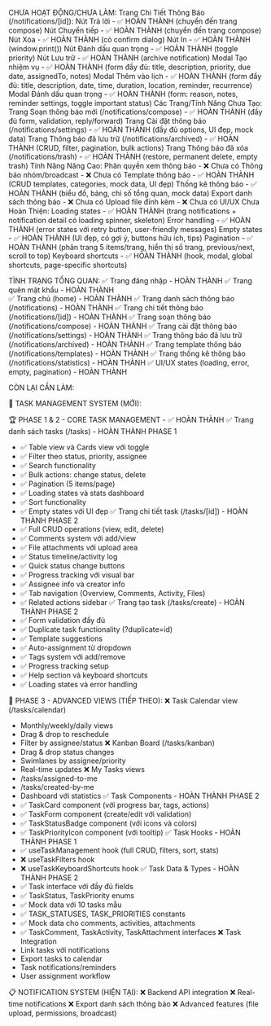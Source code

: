 CHƯA HOẠT ĐỘNG/CHƯA LÀM:
Trang Chi Tiết Thông Báo (/notifications/[id]):
Nút Trả lời - ✅ HOÀN THÀNH (chuyển đến trang compose)
Nút Chuyển tiếp - ✅ HOÀN THÀNH (chuyển đến trang compose) 
Nút Xóa - ✅ HOÀN THÀNH (có confirm dialog)
Nút In - ✅ HOÀN THÀNH (window.print())
Nút Đánh dấu quan trọng - ✅ HOÀN THÀNH (toggle priority)
Nút Lưu trữ - ✅ HOÀN THÀNH (archive notification)
Modal Tạo nhiệm vụ - ✅ HOÀN THÀNH (form đầy đủ: title, description, priority, due date, assignedTo, notes)
Modal Thêm vào lịch - ✅ HOÀN THÀNH (form đầy đủ: title, description, date, time, duration, location, reminder, recurrence)
Modal Đánh dấu quan trọng - ✅ HOÀN THÀNH (form: reason, notes, reminder settings, toggle important status)
Các Trang/Tính Năng Chưa Tạo:
Trang Soạn thông báo mới (/notifications/compose) - ✅ HOÀN THÀNH (đầy đủ form, validation, reply/forward)
Trang Cài đặt thông báo (/notifications/settings) - ✅ HOÀN THÀNH (đầy đủ options, UI đẹp, mock data)
Trang Thông báo đã lưu trữ (/notifications/archived) - ✅ HOÀN THÀNH (CRUD, filter, pagination, bulk actions)
Trang Thông báo đã xóa (/notifications/trash) - ✅ HOÀN THÀNH (restore, permanent delete, empty trash)
Tính Năng Nâng Cao:
Phân quyền xem thông báo - ❌ Chưa có
Thông báo nhóm/broadcast - ❌ Chưa có
Template thông báo - ✅ HOÀN THÀNH (CRUD templates, categories, mock data, UI đẹp)
Thống kê thông báo - ✅ HOÀN THÀNH (biểu đồ, bảng, chỉ số tổng quan, mock data)
Export danh sách thông báo - ❌ Chưa có
Upload file đính kèm - ❌ Chưa có
UI/UX Chưa Hoàn Thiện:
Loading states - ✅ HOÀN THÀNH (trang notifications + notification detail có loading spinner, skeleton)
Error handling - ✅ HOÀN THÀNH (error states với retry button, user-friendly messages)
Empty states - ✅ HOÀN THÀNH (UI đẹp, có gợi ý, buttons hữu ích, tips)
Pagination - ✅ HOÀN THÀNH (phân trang 5 items/trang, hiển thị số trang, previous/next, scroll to top)
Keyboard shortcuts - ✅ HOÀN THÀNH (hook, modal, global shortcuts, page-specific shortcuts)

TÌNH TRẠNG TỔNG QUAN:
✅ Trang đăng nhập - HOÀN THÀNH
✅ Trang quên mật khẩu - HOÀN THÀNH  
✅ Trang chủ (home) - HOÀN THÀNH
✅ Trang danh sách thông báo (/notifications) - HOÀN THÀNH
✅ Trang chi tiết thông báo (/notifications/[id]) - HOÀN THÀNH
✅ Trang soạn thông báo (/notifications/compose) - HOÀN THÀNH
✅ Trang cài đặt thông báo (/notifications/settings) - HOÀN THÀNH
✅ Trang thông báo đã lưu trữ (/notifications/archived) - HOÀN THÀNH
✅ Trang template thông báo (/notifications/templates) - HOÀN THÀNH
✅ Trang thống kê thông báo (/notifications/statistics) - HOÀN THÀNH
✅ UI/UX states (loading, error, empty, pagination) - HOÀN THÀNH

CÒN LẠI CẦN LÀM:

🎯 TASK MANAGEMENT SYSTEM (MỚI):

🏆 PHASE 1 & 2 - CORE TASK MANAGEMENT - ✅ HOÀN THÀNH
   ✅ Trang danh sách tasks (/tasks) - HOÀN THÀNH PHASE 1
   - ✅ Table view và Cards view với toggle
   - ✅ Filter theo status, priority, assignee
   - ✅ Search functionality
   - ✅ Bulk actions: change status, delete
   - ✅ Pagination (5 items/page)
   - ✅ Loading states và stats dashboard
   - ✅ Sort functionality
   - ✅ Empty states với UI đẹp
   ✅ Trang chi tiết task (/tasks/[id]) - HOÀN THÀNH PHASE 2
   - ✅ Full CRUD operations (view, edit, delete)
   - ✅ Comments system với add/view
   - ✅ File attachments với upload area
   - ✅ Status timeline/activity log
   - ✅ Quick status change buttons
   - ✅ Progress tracking với visual bar
   - ✅ Assignee info và creator info
   - ✅ Tab navigation (Overview, Comments, Activity, Files)
   - ✅ Related actions sidebar
   ✅ Trang tạo task (/tasks/create) - HOÀN THÀNH PHASE 2
   - ✅ Form validation đầy đủ
   - ✅ Duplicate task functionality (?duplicate=id)
   - ✅ Template suggestions
   - ✅ Auto-assignment từ dropdown
   - ✅ Tags system với add/remove
   - ✅ Progress tracking setup
   - ✅ Help section và keyboard shortcuts
   - ✅ Loading states và error handling

🚀 PHASE 3 - ADVANCED VIEWS (TIẾP THEO):
❌ Task Calendar view (/tasks/calendar)
   - Monthly/weekly/daily views
   - Drag & drop to reschedule
   - Filter by assignee/status
❌ Kanban Board (/tasks/kanban)
   - Drag & drop status changes
   - Swimlanes by assignee/priority
   - Real-time updates
❌ My Tasks views
   - /tasks/assigned-to-me
   - /tasks/created-by-me
   - Dashboard với statistics
✅ Task Components - HOÀN THÀNH PHASE 2
   - ✅ TaskCard component (với progress bar, tags, actions)
   - ✅ TaskForm component (create/edit với validation)
   - ✅ TaskStatusBadge component (với icons và colors)
   - ✅ TaskPriorityIcon component (với tooltip)
✅ Task Hooks - HOÀN THÀNH PHASE 1
   - ✅ useTaskManagement hook (full CRUD, filters, sort, stats)
   - ❌ useTaskFilters hook
   - ❌ useTaskKeyboardShortcuts hook
✅ Task Data & Types - HOÀN THÀNH PHASE 2
   - ✅ Task interface với đầy đủ fields
   - ✅ TaskStatus, TaskPriority enums
   - ✅ Mock data với 10 tasks mẫu
   - ✅ TASK_STATUSES, TASK_PRIORITIES constants
   - ✅ Mock data cho comments, activities, attachments
   - ✅ TaskComment, TaskActivity, TaskAttachment interfaces
❌ Task Integration
   - Link tasks với notifications
   - Export tasks to calendar
   - Task notifications/reminders
   - User assignment workflow

📋 NOTIFICATION SYSTEM (HIỆN TẠI):
❌ Backend API integration
❌ Real-time notifications
❌ Export danh sách thông báo
❌ Advanced features (file upload, permissions, broadcast)